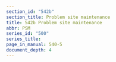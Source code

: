```yaml
---
section_id: "542b"
section_title: Problem site maintenance
title: 542b Problem site maintenance
abbr: PSM
series_id: "500"
series_title: 
page_in_manual: 540-5
document_depth: 4
---
```


